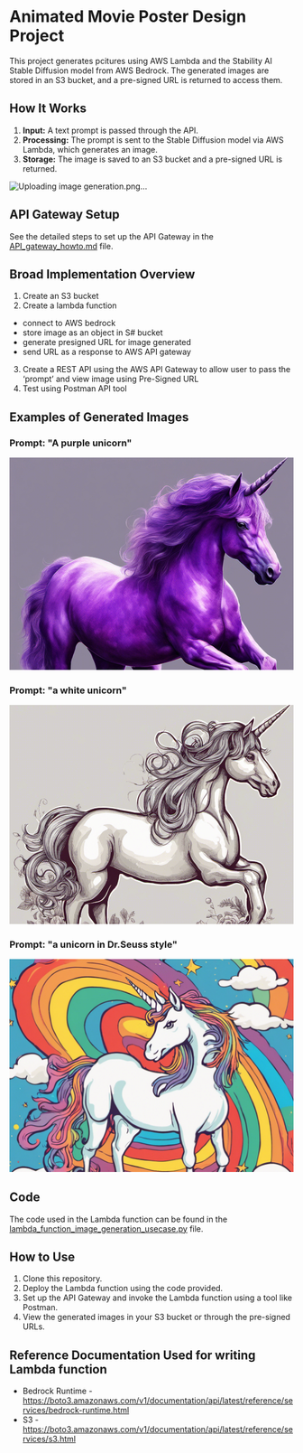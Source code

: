 # Animated Movie Poster Design Project
This project generates pcitures using AWS Lambda and the Stability AI Stable Diffusion model from AWS Bedrock. The generated images are stored in an S3 bucket, and a pre-signed URL is returned to access them.

## How It Works
1. **Input:** A text prompt is passed through the API.
2. **Processing:** The prompt is sent to the Stable Diffusion model via AWS Lambda, which generates an image.
3. **Storage:** The image is saved to an S3 bucket and a pre-signed URL is returned.

![Uploading image generation.png…]()


## API Gateway Setup
See the detailed steps to set up the API Gateway in the [API_gateway_howto.md](API_gateway_howto.md) file.

## Broad Implementation Overview
1. Create an S3 bucket
2. Create a lambda function 
 * connect to AWS bedrock
 * store image as an object in S# bucket
 * generate presigned URL for image generated
 * send URL as a response to AWS API gateway
3. Create a REST API using the AWS API Gateway to allow user to pass the ‘prompt’ and view image using Pre-Signed URL
4. Test using Postman API tool 

## Examples of Generated Images

### Prompt: "A purple unicorn"
![Image of a unicorn](images/image1.png)

### Prompt: "a white unicorn"
![Image of a purple unicorn](images/image2.png)

### Prompt: "a unicorn in Dr.Seuss style"
![An image of a unicorn with rainbow background in the style of Dr Seuss](images/image3.png)

## Code
The code used in the Lambda function can be found in the [lambda_function_image_generation_usecase.py](lambda_function_image_generation_usecase.py) file.

## How to Use
1. Clone this repository.
2. Deploy the Lambda function using the code provided.
3. Set up the API Gateway and invoke the Lambda function using a tool like Postman.
4. View the generated images in your S3 bucket or through the pre-signed URLs.

## Reference Documentation Used for writing Lambda function 
* Bedrock Runtime - https://boto3.amazonaws.com/v1/documentation/api/latest/reference/services/bedrock-runtime.html
* S3 - https://boto3.amazonaws.com/v1/documentation/api/latest/reference/services/s3.html

